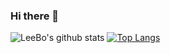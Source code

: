 ### Hi there 👋

<!--
**libo1248/libo1248** is a ✨ _special_ ✨ repository because its `README.md` (this file) appears on your GitHub profile.

Here are some ideas to get you started:

- 🔭 I’m currently working on ...
- 🌱 I’m currently learning ...
- 👯 I’m looking to collaborate on ...
- 🤔 I’m looking for help with ...
- 💬 Ask me about ...
- 📫 How to reach me: ...
- 😄 Pronouns: ...
- ⚡ Fun fact: ...
--> 

![LeeBo's github stats](https://github-readme-stats.vercel.app/api?username=libo1248&show_icons=true&theme=merko)
[![Top Langs](https://github-readme-stats.vercel.app/api/top-langs/?username=libo1248)](https://github.com/anuraghazra/github-readme-stats)
